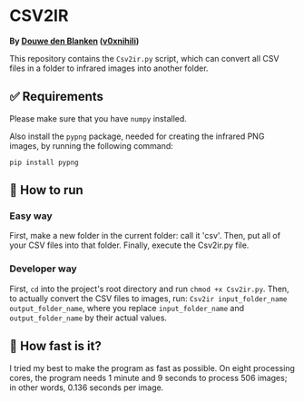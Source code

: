 # CSV2IR

**By [Douwe den Blanken](https://nl.linkedin.com/in/douwedenblanken) ([v0xnihili](https://github.com/V0XNIHILI/))**

This repository contains the `Csv2ir.py` script, which can convert all CSV files in a folder to
infrared images into another folder.

## ✅ Requirements

Please make sure that you have `numpy` installed.

Also install the `pypng` package, needed for creating the infrared PNG images, by running the
following command:

```
pip install pypng
```

## 🎯 How to run

### Easy way

First, make a new folder in the current folder: call it 'csv'. Then, put all of your CSV files into
that folder. Finally, execute the Csv2ir.py file.

### Developer way

First, `cd` into the project's root directory and run `chmod +x Csv2ir.py`. Then, to actually
convert the CSV files to images, run: `Csv2ir input_folder_name output_folder_name`, where you
replace `input_folder_name` and `output_folder_name` by their actual values.

## 🚀 How fast is it?

I tried my best to make the program as fast as possible. On eight processing cores, the program
needs 1 minute and 9 seconds to process 506 images; in other words, 0.136 seconds per image.
